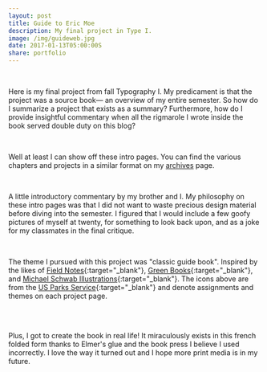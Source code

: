 ```yaml
---
layout: post
title: Guide to Eric Moe
description: My final project in Type I.
image: /img/guideweb.jpg
date: 2017-01-13T05:00:00S
share: portfolio
---
```


<img class="col three lazyload" data-src="{{ site.imgurl }}/img/guide1.JPG">
<div class="col three caption">
&nbsp;
</div>

Here is my final project from fall Typography I. My predicament is that the project was a source book— an overview of my entire semester. So how do I summarize a project that exists as a summary? Furthermore, how do I provide insightful commentary when all the rigmarole I wrote inside the book served double duty on this blog?

<img class="col three lazyload" data-src="{{ site.imgurl }}/img/guidesp.png">
<div class="col three caption">
&nbsp;
</div>

Well at least I can show off these intro pages. You can find the various chapters and projects in a similar format on my [archives](/archive/) page.

<img class="col three lazyload" data-src="{{ site.imgurl }}/img/guidesp2.png">
<div class="col three caption">
&nbsp;
</div>

A little introductory commentary by my brother and I. My philosophy on these intro pages was that I did not want to waste precious design material before diving into the semester. I figured that I would include a few goofy pictures of myself at twenty, for something to look back upon, and as a joke for my classmates in the final critique.

<img class="col three lazyload" data-src="{{ site.imgurl }}/img/guidesp3.png">
<div class="col three caption">
&nbsp;
</div>

The theme I pursued with this project was "classic guide book". Inspired by the likes of [Field Notes](https://fieldnotesbrand.com/products/drive){:target="_blank"}, [Green Books](http://99percentinvisible.org/episode/the-green-book/){:target="_blank"}, and [Michael Schwab Illustrations](http://www.michaelschwab.com/posters.html){:target="_blank"}. The icons above are from the [US Parks Service](https://thenounproject.com/edward/collection/national-park-service/){:target="_blank"} and denote assignments and themes on each project page.

<img class="col three lazyload" data-src="{{ site.imgurl }}/img/guide3.JPG">
<div class="col three caption">
&nbsp;
</div>

<img class="col three lazyload" data-src="{{ site.imgurl }}/img/guide4.JPG">
<div class="col three caption">
&nbsp;
</div>

Plus, I got to create the book in real life! It miraculously exists in this french folded form  thanks to Elmer's glue and the book press I believe I used incorrectly. I love the way it turned out and I hope more print media is in my future.
